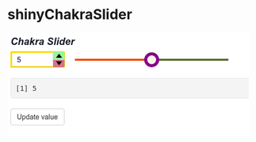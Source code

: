 # **shinyChakraSlider**

![](https://raw.githubusercontent.com/stla/shinyChakraSlider/master/inst/shinyChakraSlider.gif)
